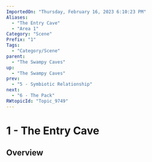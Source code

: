 ```yaml
---
ImportedOn: "Thursday, February 16, 2023 6:10:23 PM"
Aliases:
  - "The Entry Cave"
  - "Area 1"
Category: "Scene"
Prefix: "1"
Tags:
  - "Category/Scene"
parent:
  - "The Swampy Caves"
up:
  - "The Swampy Caves"
prev:
  - "5 - Symbiotic Relationship"
next:
  - "6 - The Pack"
RWtopicId: "Topic_9749"
---
```

# 1 - The Entry Cave
## Overview
